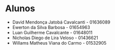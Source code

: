 # Alunos

* David Mendonça Jatobá Cavalcanti - 01636089
* Ewerton da Silva Barbosa - 01654963
* Luan Guilherme Cavalcante - 01648011
* Nicholas Diego de Lira Veloso - 01436621
* Willams Matheus Viana do Carmo - 01532905
